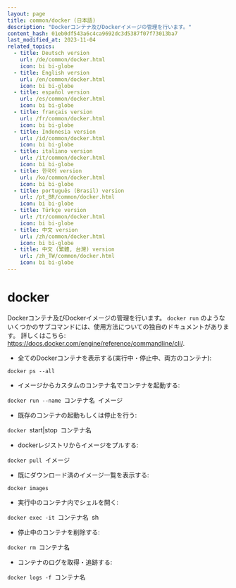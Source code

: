 ```yaml
---
layout: page
title: common/docker (日本語)
description: "Dockerコンテナ及びDockerイメージの管理を行います。"
content_hash: 01eb0df543a6c4ca9692dc3d5387f07f73013ba7
last_modified_at: 2023-11-04
related_topics:
  - title: Deutsch version
    url: /de/common/docker.html
    icon: bi bi-globe
  - title: English version
    url: /en/common/docker.html
    icon: bi bi-globe
  - title: español version
    url: /es/common/docker.html
    icon: bi bi-globe
  - title: français version
    url: /fr/common/docker.html
    icon: bi bi-globe
  - title: Indonesia version
    url: /id/common/docker.html
    icon: bi bi-globe
  - title: italiano version
    url: /it/common/docker.html
    icon: bi bi-globe
  - title: 한국어 version
    url: /ko/common/docker.html
    icon: bi bi-globe
  - title: português (Brasil) version
    url: /pt_BR/common/docker.html
    icon: bi bi-globe
  - title: Türkçe version
    url: /tr/common/docker.html
    icon: bi bi-globe
  - title: 中文 version
    url: /zh/common/docker.html
    icon: bi bi-globe
  - title: 中文 (繁體, 台灣) version
    url: /zh_TW/common/docker.html
    icon: bi bi-globe
---
```

# docker

Dockerコンテナ及びDockerイメージの管理を行います。
`docker run` のようないくつかのサブコマンドには、使用方法についての独自のドキュメントがあります。
詳しくはこちら: <https://docs.docker.com/engine/reference/commandline/cli/>.

- 全てのDockerコンテナを表示する(実行中・停止中、両方のコンテナ):

`docker ps --all`

- イメージからカスタムのコンテナ名でコンテナを起動する:

`docker run --name `<span class="tldr-var badge badge-pill bg-dark-lm bg-white-dm text-white-lm text-dark-dm font-weight-bold">コンテナ名</span>` `<span class="tldr-var badge badge-pill bg-dark-lm bg-white-dm text-white-lm text-dark-dm font-weight-bold">イメージ</span>

- 既存のコンテナの起動もしくは停止を行う:

`docker `<span class="tldr-var badge badge-pill bg-dark-lm bg-white-dm text-white-lm text-dark-dm font-weight-bold">start|stop</span>` `<span class="tldr-var badge badge-pill bg-dark-lm bg-white-dm text-white-lm text-dark-dm font-weight-bold">コンテナ名</span>

- dockerレジストリからイメージをプルする:

`docker pull `<span class="tldr-var badge badge-pill bg-dark-lm bg-white-dm text-white-lm text-dark-dm font-weight-bold">イメージ</span>

- 既にダウンロード済のイメージ一覧を表示する:

`docker images`

- 実行中のコンテナ内でシェルを開く:

`docker exec -it `<span class="tldr-var badge badge-pill bg-dark-lm bg-white-dm text-white-lm text-dark-dm font-weight-bold">コンテナ名</span>` `<span class="tldr-var badge badge-pill bg-dark-lm bg-white-dm text-white-lm text-dark-dm font-weight-bold">sh</span>

- 停止中のコンテナを削除する:

`docker rm `<span class="tldr-var badge badge-pill bg-dark-lm bg-white-dm text-white-lm text-dark-dm font-weight-bold">コンテナ名</span>

- コンテナのログを取得・追跡する:

`docker logs -f `<span class="tldr-var badge badge-pill bg-dark-lm bg-white-dm text-white-lm text-dark-dm font-weight-bold">コンテナ名</span>
